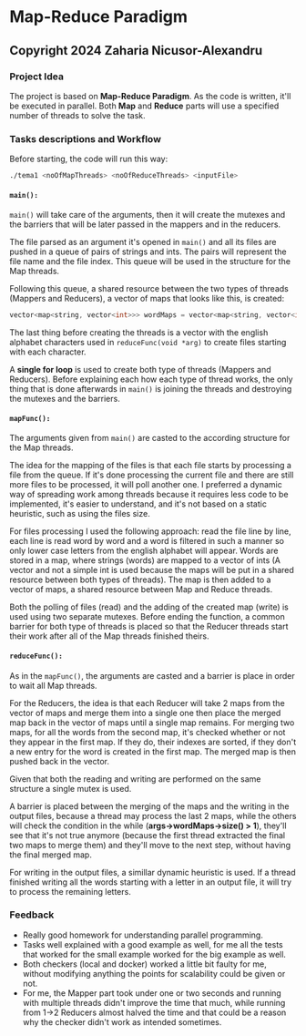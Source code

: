 # Map-Reduce Paradigm

## Copyright 2024 Zaharia Nicusor-Alexandru

### Project Idea

The project is based on **Map-Reduce Paradigm**.
As the code is written, it'll be executed in parallel.
Both **Map** and **Reduce** parts will use a specified number of threads to solve the task.

### Tasks descriptions and Workflow

Before starting, the code will run this way:

```bash
./tema1 <noOfMapThreads> <noOfReduceThreads> <inputFile>
```

#### `main():`

`main()` will take care of the arguments, then it will create the mutexes and the barriers that will be later passed in the mappers and in the reducers.

The file parsed as an argument it's opened in `main()` and all its files are pushed in a queue of pairs of strings and ints.
The pairs will represent the file name and the file index.
This queue will be used in the structure for the Map threads.

Following this queue, a shared resource between the two types of threads (Mappers and Reducers), a vector of maps that looks like this, is created:

```cpp
vector<map<string, vector<int>>> wordMaps = vector<map<string, vector<int>>>();
```

The last thing before creating the threads is a vector with the english alphabet characters used in `reduceFunc(void *arg)` to create files starting with each character.

A **single for loop** is used to create both type of threads (Mappers and Reducers).
Before explaining each how each type of thread works, the only thing that is done afterwards in `main()` is joining the threads and destroying the mutexes and the barriers.

#### `mapFunc():`

The arguments given from `main()` are casted to the according structure for the Map threads.

The idea for the mapping of the files is that each file starts by processing a file from the queue.
If it's done processing the current file and there are still more files to be processed, it will poll another one.
I preferred a dynamic way of spreading work among threads because it requires less code to be implemented, it's easier to understand, and it's not based on a static heuristic, such as using the files size.

For files processing I used the following approach: read the file line by line, each line is read word by word and a word is filtered in such a manner so only lower case letters from the english alphabet will appear.
Words are stored in a map, where strings (words) are mapped to a vector of ints (A vector and not a simple int is used because the maps will be put in a shared resource between both types of threads).
The map is then added to a vector of maps, a shared resource between Map and Reduce threads.

Both the polling of files (read) and the adding of the created map (write) is used using two separate mutexes.
Before ending the function, a common barrier for both type of threads is placed so that the Reducer threads start their work after all of the Map threads finished theirs.

#### `reduceFunc():`

As in the `mapFunc()`, the arguments are casted and a barrier is place in order to wait all Map threads.

For the Reducers, the idea is that each Reducer will take 2 maps from the vector of maps and merge them into a single one then place the merged map back in the vector of maps until a single map remains.
For merging two maps, for all the words from the second map, it's checked whether or not they appear in the first map. If they do, their indexes are sorted, if they don't a new entry for the word is created in the first map.
The merged map is then pushed back in the vector.

Given that both the reading and writing are performed on the same structure a single mutex is used.

A barrier is placed between the merging of the maps and the writing in the output files, because a thread may process the last 2 maps, while the others will check the condition in the while (**args->wordMaps->size() > 1**), they'll see that it's not true anymore (because the first thread extracted the final two maps to merge them) and they'll move to the next step, without having the final merged map.

For writing in the output files, a simillar dynamic heuristic is used.
If a thread finished writing all the words starting with a letter in an output file, it will try to process the remaining letters.

### Feedback

- Really good homework for understanding parallel programming.
- Tasks well explained with a good example as well, for me all the tests that worked for the small example worked for the big example as well.
- Both checkers (local and docker) worked a little bit faulty for me, without modifying anything the points for scalability could be given or not.
- For me, the Mapper part took under one or two seconds and running with multiple threads didn't improve the time that much, while running from 1->2 Reducers almost halved the time and that could be a reason why the checker didn't work as intended sometimes.
